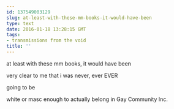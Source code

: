 ```yaml
---
id: 137549003129
slug: at-least-with-these-mm-books-it-would-have-been
type: text
date: 2016-01-18 13:28:15 GMT
tags:
- transmissions from the void
title: ''
---
```


at least with these mm books, it would have been

very clear to me that i was never, ever EVER

going to be

white or masc enough to actually belong in Gay Community Inc.